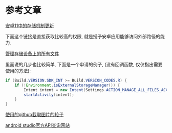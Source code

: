 # 参考文章


[安卓11中的存储机制更新](https://developer.android.com/about/versions/11/privacy/storage?hl=zh-cn#media-direct-file-native)

下面这个链接是直接获取比较高的权限, 就是授予安卓应用能够访问外部路径的能力.

[管理存储设备上的所有文件](https://developer.android.com/training/data-storage/manage-all-files?hl=zh-cn#directory-access)

里面说的几步也比较简单, 下面是一个申请的例子, (没有回调函数, 仅仅指出需要使用的方法):
```java
if (Build.VERSION.SDK_INT >= Build.VERSION_CODES.R) {
    if (!Environment.isExternalStorageManager()) {
        Intent intent = new Intent(Settings.ACTION_MANAGE_ALL_FILES_ACCESS_PERMISSION);
        startActivity(intent);
    }
}
```

[使用的github截取图片的轮子](https://github.com/Yalantis/uCrop)

[android studio官方API查询网站](https://developer.android.com/reference/)


